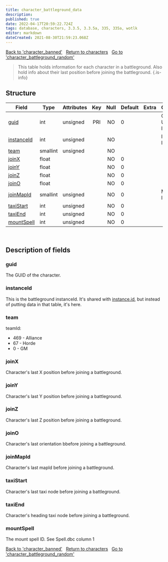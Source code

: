 ```yaml
---
title: character_battleground_data
description: 
published: true
date: 2022-04-17T20:59:22.724Z
tags: database, characters, 3.3.5, 3.3.5a, 335, 335a, wotlk
editor: markdown
dateCreated: 2021-08-30T21:59:23.068Z
---
```


<a href="https://trinitycore.info/en/database/335/characters/character_banned" class="mt-5 v-btn v-btn--depressed v-btn--flat v-btn--outlined theme--light v-size--default darkblue--text text--lighten-3"><span class="v-btn__content"><i aria-hidden="true" class="v-icon notranslate v-icon--left mdi mdi-arrow-left theme--light"></i><span>Back to 'character_banned'</span></span></a>&nbsp;&nbsp;&nbsp;<a href="https://trinitycore.info/en/database/335/characters/home" class="mt-5 v-btn v-btn--depressed v-btn--flat v-btn--outlined theme--light v-size--default darkblue--text text--lighten-3"><span class="v-btn__content"><i aria-hidden="true" class="v-icon notranslate v-icon--left mdi mdi-home-outline theme--light"></i><span>Return to characters</span></span></a>&nbsp;&nbsp;&nbsp;<a href="https://trinitycore.info/en/database/335/characters/character_battleground_random" class="mt-5 v-btn v-btn--depressed v-btn--flat v-btn--outlined theme--light v-size--default darkblue--text text--lighten-3"><span class="v-btn__content"><span>Go to 'character_battleground_random'</span><i aria-hidden="true" class="v-icon notranslate v-icon--right mdi mdi-arrow-right theme--light"></i></span></a>

> This table holds information for each character in a battleground. Also hold info about their last position before joining the battleground.
{.is-info}


## Structure

| Field | Type | Attributes | Key | Null | Default | Extra | Comment |
| --- | --- | --- | :---: | :---: | --- | --- | --- |
| [guid](#guid) | int | unsigned | PRI | NO | 0 |  | Global Unique Identifier |
| [instanceId](#instanceid) | int | unsigned |  | NO |  |  | Instance Identifier |
| [team](#team) | smallint | unsigned |  | NO |  |  |  |
| [joinX](#joinx) | float |  |  | NO | 0 |  |  |
| [joinY](#joiny) | float |  |  | NO | 0 |  |  |
| [joinZ](#joinz) | float |  |  | NO | 0 |  |  |
| [joinO](#joino) | float |  |  | NO | 0 |  |  |
| [joinMapId](#joinmapid) | smallint | unsigned |  | NO | 0 |  | Map Identifier |
| [taxiStart](#taxistart) | int | unsigned |  | NO | 0 |  |  |
| [taxiEnd](#taxiend) | int | unsigned |  | NO | 0 |  |  |
| [mountSpell](#mountspell) | int | unsigned |  | NO | 0 |  |  |
&nbsp;
## Description of fields

### guid
The GUID of the character.
&nbsp;

### instanceId
This is the battleground instanceId. It's shared with [instance.id](/database/335/characters/instance), but instead of putting data in that table, it's here.
&nbsp;

### team
teamId:

- 469 - Alliance
- 67 - Horde
- 0 - GM
&nbsp;

### joinX
Character's last X position before joining a battleground.
&nbsp;

### joinY
Character's last Y position before joining a battleground.
&nbsp;

### joinZ
Character's last Z position before joining a battleground.
&nbsp;

### joinO
Character's last orientation bbefore joining a battleground.
&nbsp;

### joinMapId
Character's last mapId before joining a battleground.
&nbsp;

### taxiStart
Character's last taxi node before joining a battleground.
&nbsp;

### taxiEnd
Character's heading taxi node before joining a battleground.
&nbsp;

### mountSpell
The mount spell ID.
See Spell.dbc column 1
&nbsp;

<a href="https://trinitycore.info/en/database/335/characters/character_banned" class="mt-5 v-btn v-btn--depressed v-btn--flat v-btn--outlined theme--light v-size--default darkblue--text text--lighten-3"><span class="v-btn__content"><i aria-hidden="true" class="v-icon notranslate v-icon--left mdi mdi-arrow-left theme--light"></i><span>Back to 'character_banned'</span></span></a>&nbsp;&nbsp;&nbsp;<a href="https://trinitycore.info/en/database/335/characters/home" class="mt-5 v-btn v-btn--depressed v-btn--flat v-btn--outlined theme--light v-size--default darkblue--text text--lighten-3"><span class="v-btn__content"><i aria-hidden="true" class="v-icon notranslate v-icon--left mdi mdi-home-outline theme--light"></i><span>Return to characters</span></span></a>&nbsp;&nbsp;&nbsp;<a href="https://trinitycore.info/en/database/335/characters/character_battleground_random" class="mt-5 v-btn v-btn--depressed v-btn--flat v-btn--outlined theme--light v-size--default darkblue--text text--lighten-3"><span class="v-btn__content"><span>Go to 'character_battleground_random'</span><i aria-hidden="true" class="v-icon notranslate v-icon--right mdi mdi-arrow-right theme--light"></i></span></a>
